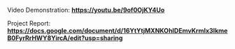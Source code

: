 Video Demonstration:
**https://youtu.be/9of0OjKY4Uo**

Project Report:
**https://docs.google.com/document/d/16YtYtjMXNKOhIDEmvKrmIx3lkmeB0FyrRrHWY8YircA/edit?usp=sharing**
